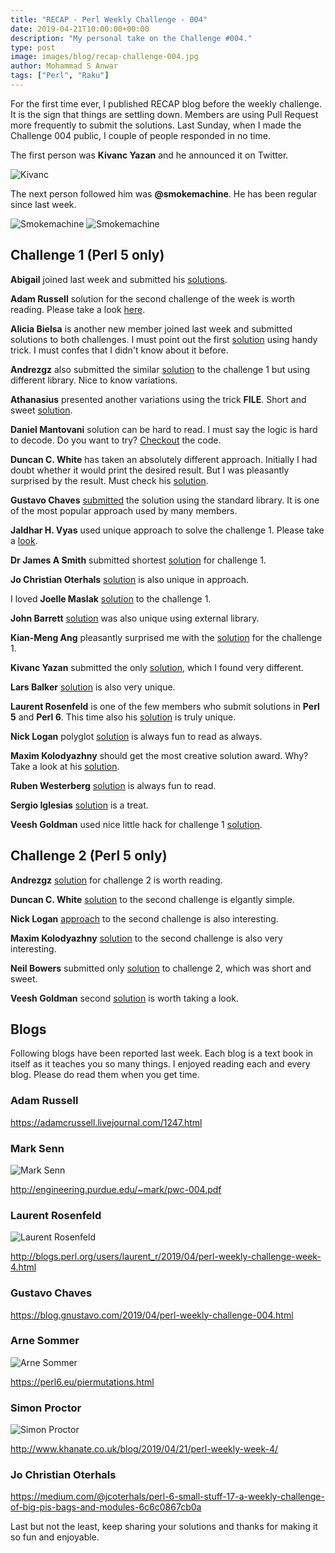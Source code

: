 ```yaml
---
title: "RECAP - Perl Weekly Challenge - 004"
date: 2019-04-21T10:00:00+00:00
description: "My personal take on the Challenge #004."
type: post
image: images/blog/recap-challenge-004.jpg
author: Mohammad S Anwar
tags: ["Perl", "Raku"]
---
```

For the first time ever, I published RECAP blog before the weekly challenge. It is the sign that things are settling down. Members are using Pull Request more frequently to submit the solutions. Last Sunday, when I made the Challenge 004 public, I couple of people responded in no time.

The first person was **Kivanc Yazan** and he announced it on Twitter.

![Kivanc](/images/blog/recap-004-001.png)

The next person followed him was **@smokemachine**. He has been regular since last week.

![Smokemachine](/images/blog/recap-004-002.png)
![Smokemachine](/images/blog/recap-004-003.png)

## Challenge 1 (Perl 5 only)
**Abigail** joined last week and submitted his [solutions](https://github.com/manwar/perlweeklychallenge-club/tree/master/challenge-004/abigail).

**Adam Russell** solution for the second challenge of the week is worth reading. Please take a look [here](https://github.com/manwar/perlweeklychallenge-club/blob/master/challenge-004/adam-russell/perl5/ch-2.pl).

**Alicia Bielsa** is another new member joined last week and submitted solutions to both challenges. I must point out the first [solution](https://github.com/manwar/perlweeklychallenge-club/blob/master/challenge-004/alicia-bielsa/perl5/ch-1.pl) using handy trick. I must confes that I didn't know about it before.

**Andrezgz** also submitted the similar [solution](https://github.com/manwar/perlweeklychallenge-club/blob/master/challenge-004/andrezgz/perl5/ch-1.pl) to the challenge 1 but using different library. Nice to know variations.

**Athanasius** presented another variations using the trick **__FILE__**. Short and sweet [solution](https://github.com/manwar/perlweeklychallenge-club/blob/master/challenge-004/athanasius/perl5/ch-1.pl).

**Daniel Mantovani** solution can be hard to read. I must say the logic is hard to decode. Do you want to try? [Checkout](https://github.com/manwar/perlweeklychallenge-club/blob/master/challenge-004/daniel-mantovani/perl5/ch-1.pl) the code.

**Duncan C. White** has taken an absolutely different approach. Initially I had doubt whether it would print the desired result. But I was pleasantly surprised by the result. Must check his [solution](https://github.com/manwar/perlweeklychallenge-club/blob/master/challenge-004/duncan-c-white/perl5/ch-1.pl).

**Gustavo Chaves** [submitted](https://github.com/manwar/perlweeklychallenge-club/blob/master/challenge-004/gustavo-chaves/perl5/ch-1.pl) the solution using the standard library. It is one of the most popular approach used by many members.

**Jaldhar H. Vyas** used unique approach to solve the challenge 1. Please take a [look](https://github.com/manwar/perlweeklychallenge-club/blob/master/challenge-004/jaldhar-h-vyas/perl5/ch-1.pl).

**Dr James A Smith** submitted shortest [solution](https://github.com/manwar/perlweeklychallenge-club/blob/master/challenge-004/james-smith/perl5/ch-1.pl) for challenge 1.

**Jo Christian Oterhals** [solution](https://github.com/manwar/perlweeklychallenge-club/blob/master/challenge-004/jo-christian-oterhals/perl5/ch-1.pl) is also unique in approach.

I loved **Joelle Maslak** [solution](https://github.com/manwar/perlweeklychallenge-club/blob/master/challenge-004/joelle-maslak/perl5/ch-1.pl) to the challenge 1.

**John Barrett** [solution](https://github.com/manwar/perlweeklychallenge-club/blob/master/challenge-004/john-barrett/perl5/ch-1.pl) was also unique using external library.

**Kian-Meng Ang** pleasantly surprised me with the [solution](https://github.com/manwar/perlweeklychallenge-club/blob/master/challenge-004/kian-meng-ang/perl5/ch-1.pl) for the challenge 1.

**Kivanc Yazan** submitted the only [solution](https://github.com/manwar/perlweeklychallenge-club/blob/master/challenge-004/kivanc-yazan/perl5/ch-1.pl), which I found very different.

**Lars Balker** [solution](https://github.com/manwar/perlweeklychallenge-club/blob/master/challenge-004/lars-balker/perl5/ch-1.pl) is also very unique.

**Laurent Rosenfeld** is one of the few members who submit solutions in **Perl 5** and **Perl 6**. This time also his [solution](https://github.com/manwar/perlweeklychallenge-club/blob/master/challenge-004/laurent-rosenfeld/perl5/ch-1.sh) is truly unique.

**Nick Logan** polyglot [solution](https://github.com/manwar/perlweeklychallenge-club/blob/master/challenge-004/nick-logan/perl5/ch-1.pl) is always fun to read as always.

**Maxim Kolodyazhny** should get the most creative solution award. Why? Take a look at his [solution](https://github.com/manwar/perlweeklychallenge-club/blob/master/challenge-004/maxim-kolodyazhny/perl5/ch-1.pl).

**Ruben Westerberg** [solution](https://github.com/manwar/perlweeklychallenge-club/blob/master/challenge-004/ruben-westerberg/perl5/ch-1.pl) is always fun to read.

**Sergio Iglesias** [solution](https://github.com/manwar/perlweeklychallenge-club/blob/master/challenge-004/sergiotarxz/perl5/ch-1.pl) is a treat.

**Veesh Goldman** used nice little hack for challenge 1 [solution](https://github.com/manwar/perlweeklychallenge-club/blob/master/challenge-004/veesh-goldman/perl5/ch-1.pl).

## Challenge 2 (Perl 5 only)
**Andrezgz** [solution](https://github.com/manwar/perlweeklychallenge-club/blob/master/challenge-004/andrezgz/perl5/ch-2.pl) for challenge 2 is worth reading.

**Duncan C. White** [solution](https://github.com/manwar/perlweeklychallenge-club/blob/master/challenge-004/duncan-c-white/perl5/ch-2.pl) to the second challenge is elgantly simple.

**Nick Logan** [approach](https://github.com/manwar/perlweeklychallenge-club/blob/master/challenge-004/nick-logan/perl5/ch-2.pl) to the second challenge is also interesting.

**Maxim Kolodyazhny** [solution](https://github.com/manwar/perlweeklychallenge-club/blob/master/challenge-004/maxim-kolodyazhny/perl5/ch-2.pl) to the second challenge is also very interesting.

**Neil Bowers** submitted only [solution](https://github.com/manwar/perlweeklychallenge-club/blob/master/challenge-004/neil-bowers/perl5/ch-2.pl) to challenge 2, which was short and sweet.

**Veesh Goldman** second [solution](https://github.com/manwar/perlweeklychallenge-club/blob/master/challenge-004/veesh-goldman/perl5/ch-2.pl) is worth taking a look.

## Blogs

Following blogs have been reported last week. Each blog is a text book in itself as it teaches you so many things. I enjoyed reading each and every blog. Please do read them when you get time.

### Adam Russell
https://adamcrussell.livejournal.com/1247.html

### Mark Senn
![Mark Senn](/images/team/mark_senn.jpg)

http://engineering.purdue.edu/~mark/pwc-004.pdf

### Laurent Rosenfeld
![Laurent Rosenfeld](/images/team/laurent_rosenfeld.jpg)

http://blogs.perl.org/users/laurent_r/2019/04/perl-weekly-challenge-week-4.html

### Gustavo Chaves
https://blog.gnustavo.com/2019/04/perl-weekly-challenge-004.html

### Arne Sommer
![Arne Sommer](/images/team/arne-sommer.jpg)

https://perl6.eu/piermutations.html

### Simon Proctor
![Simon Proctor](/images/team/simon_proctor.jpg)

http://www.khanate.co.uk/blog/2019/04/21/perl-weekly-week-4/

### Jo Christian Oterhals
https://medium.com/@jcoterhals/perl-6-small-stuff-17-a-weekly-challenge-of-big-pis-bags-and-modules-6c6c0867cb0a

Last but not the least, keep sharing your solutions and thanks for making it so fun and enjoyable.
